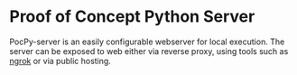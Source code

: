 # Proof of Concept Python Server

PocPy-server is an easily configurable webserver for local execution. The server can be exposed to web either via reverse proxy, using tools such as [ngrok] or via public hosting.

[ngrok]: https://ngrok.com/
